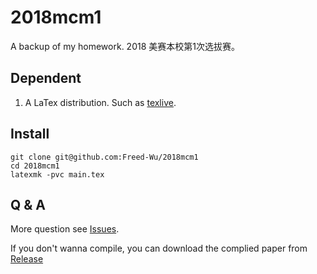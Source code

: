 2018mcm1
========

A backup of my homework. 2018 美赛本校第1次选拔赛。

Dependent
---------

1.  A LaTex distribution. Such as [texlive].

Install
-------

``` {.zsh}
git clone git@github.com:Freed-Wu/2018mcm1
cd 2018mcm1
latexmk -pvc main.tex
```

Q & A
-----

More question see [Issues].

If you don't wanna compile, you can download the complied paper from
[Release]

  [texlive]: https://github.com/TeX-Live/texlive-source
  [Issues]: https://github.com/Freed-Wu/2018mcm1/issues
  [Release]: https://github.com/Freed-Wu/2018mcm1/releases/

